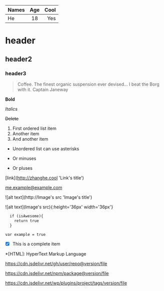 | Names | Age | Cool |
| ----- | :-: | ---: |
| He    | 18  |  Yes |

# header


## header2

### header3

> Coffee. The finest organic suspension ever devised... I beat the Borg with it.
> Captain Janeway

**Bold**

*Italics*

~~Delete~~

1. First ordered list item
2. Another item
3. And another item

* Unordered list can use asterisks
- Or minuses
+ Or pluses

[link](http://zhanghe.cool 'Link's title')

<me.example@example.com>

![alt text](http://Image's src 'Image's title')

![alt text](Image's src){:height='36px' width='36px'}

```html
  if (isAwesome){
    return true
  }
```

`var example = true`

- [x] This is a complete item

*[HTML]: HyperText Markup Language

https://cdn.jsdelivr.net/gh/user/repo@version/file

https://cdn.jsdelivr.net/npm/package@version/file

https://cdn.jsdelivr.net/wp/plugins/project/tags/version/file
